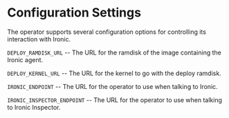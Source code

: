 Configuration Settings
======================

The operator supports several configuration options for controlling
its interaction with Ironic.

`DEPLOY_RAMDISK_URL` -- The URL for the ramdisk of the image
containing the Ironic agent.

`DEPLOY_KERNEL_URL` -- The URL for the kernel to go with the deploy
ramdisk.

`IRONIC_ENDPOINT` -- The URL for the operator to use when talking to
Ironic.

`IRONIC_INSPECTOR_ENDPOINT` -- The URL for the operator to use when talking to
Ironic Inspector.
